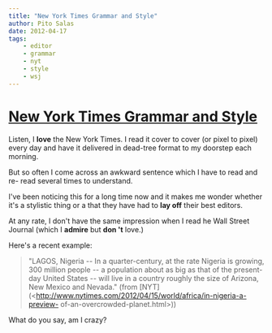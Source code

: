 ```yaml
---
title: "New York Times Grammar and Style"
author: Pito Salas
date: 2012-04-17
tags:
    - editor
    - grammar
    - nyt
    - style
    - wsj
---
```

# [New York Times Grammar and Style](None)




Listen, I **love** the New York Times. I read it cover to cover (or pixel to
pixel) every day and have it delivered in dead-tree format to my doorstep each
morning.

But so often I come across an awkward sentence which I have to read and re-
read several times to understand.

I've been noticing this for a long time now and it makes me wonder whether
it's a stylistic thing or a that they have had to **lay off** their best
editors.

At any rate, I don't have the same impression when I read he Wall Street
Journal (which I **admire** but **don 't** love.)

Here's a recent example:

> "LAGOS, Nigeria -- In a quarter-century, at the rate Nigeria is growing, 300
> million people -- a population about as big as that of the present-day
> United States -- will live in a country roughly the size of Arizona, New
> Mexico and Nevada." (from
> [NYT](<http://www.nytimes.com/2012/04/15/world/africa/in-nigeria-a-preview-
> of-an-overcrowded-planet.html>))

What do you say, am I crazy?


